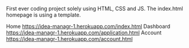 First ever coding project solely using HTML, CSS and JS.
The index.html homepage is using a template.

Home https://idea-managr-1.herokuapp.com/index.html
Dashboard https://idea-managr-1.herokuapp.com/application.html
Account https://idea-managr-1.herokuapp.com/account.html
